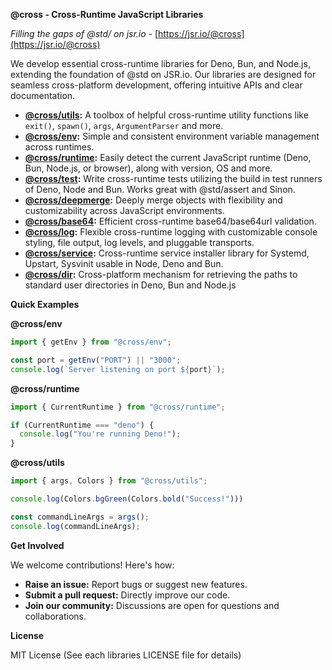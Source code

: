 **@cross - Cross-Runtime JavaScript Libraries**

*Filling the gaps of @std/ on jsr.io* - [https://jsr.io/@cross](https://jsr.io/@cross)

We develop essential cross-runtime libraries for Deno, Bun, and Node.js, extending the foundation of @std on JSR.io.  Our libraries are designed for seamless cross-platform development, offering intuitive APIs and clear documentation.

* **[@cross/utils](https://jsr.io/@cross/utils):** A toolbox of helpful cross-runtime utility functions like `exit()`, `spawn()`, `args`, `ArgumentParser` and more.
* **[@cross/env](https://jsr.io/@cross/env):** Simple and consistent environment variable management across runtimes.
* **[@cross/runtime](https://jsr.io/@cross/runtime):** Easily detect the current JavaScript runtime (Deno, Bun, Node.js, or browser), along with version, OS and more.
* **[@cross/test](https://jsr.io/@cross/test):** Write cross-runtime tests utilizing the build in test runners of Deno, Node and Bun. Works great with @std/assert and Sinon.
* **[@cross/deepmerge](https://jsr.io/@cross/deepmerge):** Deeply merge objects with flexibility and customizability across JavaScript environments.
* **[@cross/base64](https://jsr.io/@cross/base64):** Efficient cross-runtime base64/base64url validation.
* **[@cross/log](https://jsr.io/@cross/log):** Flexible cross-runtime logging with customizable console styling, file output, log levels, and pluggable transports.
* **[@cross/service](https://jsr.io/@cross/service):** Cross-runtime service installer library for Systemd, Upstart, Sysvinit usable in Node, Deno and Bun.
* **[@cross/dir](https://jsr.io/@cross/dir):** Cross-platform mechanism for retrieving the paths to standard user directories in Deno, Bun and Node.js

**Quick Examples**

**@cross/env**

```typescript
import { getEnv } from "@cross/env";

const port = getEnv("PORT") || "3000";
console.log(`Server listening on port ${port}`);
```

**@cross/runtime**

```typescript
import { CurrentRuntime } from "@cross/runtime";

if (CurrentRuntime === "deno") {
  console.log("You're running Deno!");
}
```

**@cross/utils**

```typescript
import { args, Colors } from "@cross/utils";

console.log(Colors.bgGreen(Colors.bold("Success!")))

const commandLineArgs = args();
console.log(commandLineArgs);
```

**Get Involved**

We welcome contributions! Here's how:

* **Raise an issue:** Report bugs or suggest new features.
* **Submit a pull request:**  Directly improve our code.
* **Join our community:**  Discussions are open for questions and collaborations.

**License**

MIT License (See each libraries LICENSE file for details)
